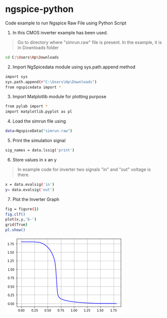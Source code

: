 # ngspice-python

Code example to run Ngspice Raw File using Python Script

1. In this CMOS inverter example has been used.

>Go to directory where "simrun.raw" file is present.
>In the example, it is in Downloads folder
```sh
cd C:\Users\Hp\Downloads
```

2. Import NgSpicedata module using sys.path.append method
```sh
import sys
sys.path.append(r"C:\Users\Hp\Downloads")
from ngspicedata import *
```

3. Import Matplotlib module for plotting purpose
```sh
from pylab import *
import matplotlib.pyplot as pl
```

4. Load the simrun file using
```sh
data=NgspiceData("simrun.raw")
```

5. Print the simulation signal
```sh
sig_names = data.lssig('print') 
```

6. Store values in x an y
>In example code for inverter two signals "in" and "out" voltage is there.
```sh
x = data.evalsig('in')
y= data.evalsig('out')
```

7. Plot the Inverter Graph
```sh
fig = figure(1)
fig.clf()
plot(x,y,'b-')
grid(True)
pl.show()
```
![Output](graph.png)
   
